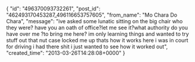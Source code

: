  {
   "id": "496370093732261",
   "post_id": "462493170453287_496116653757605",
   "from_name": "Mo Chara Do Chara",
   "message": "ive asked some lunatic sitting on the big chair who they were? have you an oath of office?let me see it?what authority do you have over me ?to bring me here? im only learning things and wanted to try stuff out that nut case locked me up thats how it works here i was in court for driving i had there shit i just wanted to see how it worked out",
   "created_time": "2013-03-26T14:28:08+0000"
 }
